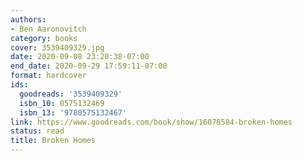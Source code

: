 ```yaml
---
authors:
- Ben Aaronovitch
category: books
cover: 3539409329.jpg
date: 2020-09-08 23:20:38-07:00
end_date: 2020-09-29 17:59:11-07:00
format: hardcover
ids:
  goodreads: '3539409329'
  isbn_10: 0575132469
  isbn_13: '9780575132467'
link: https://www.goodreads.com/book/show/16078584-broken-homes
status: read
title: Broken Homes
---
```

